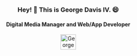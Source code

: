 
<h3 align="center">Hey! 👋 This is George Davis IV. 😄 </h3>

<h4 align="center">Digital Media Manager and Web/App Developer</h4>

<p align="center">	<p align="center">
  <a href="https://www.linkedin.com/in/tech_andgar/" target="_blank">	  <a href="https://www.linkedin.com/in/gdavisiv/" target="_blank">
  <img alt="George Davis IV on Linkedin" src="https://avatars3.githubusercontent.com/u/357098?s=200&v=4" width="40" height="40" >
